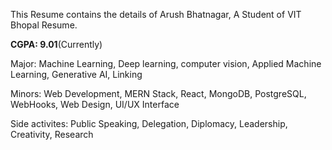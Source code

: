 This Resume contains the details of Arush Bhatnagar, A Student of VIT Bhopal Resume.

**CGPA: 9.01**(Currently)

Major: Machine Learning, Deep learning, computer vision, Applied Machine Learning, Generative AI, Linking

Minors: Web Development, MERN Stack, React, MongoDB, PostgreSQL, WebHooks, Web Design, UI/UX Interface

Side activites: Public Speaking, Delegation, Diplomacy, Leadership, Creativity, Research

